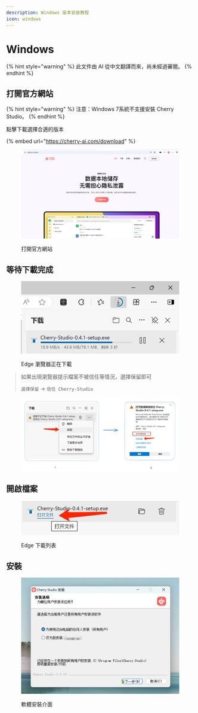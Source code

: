 ```yaml
---
description: Windows 版本安装教程
icon: windows
---
```

# Windows


{% hint style="warning" %}
此文件由 AI 從中文翻譯而來，尚未經過審閱。
{% endhint %}




## 打開官方網站

{% hint style="warning" %}
注意：Windows 7系統不支援安裝 Cherry Studio。
{% endhint %}

點擊下載選擇合適的版本

{% embed url="https://cherry-ai.com/download" %}

<figure><img src="../../.gitbook/assets/image (1) (1) (1) (1) (1) (1).png" alt=""><figcaption><p>打開官方網站</p></figcaption></figure>

## 等待下載完成

<figure><img src="../../.gitbook/assets/download.webp" alt="" width="563"><figcaption><p>Edge 瀏覽器正在下載</p></figcaption></figure>

> 如果出現瀏覽器提示檔案不被信任等情況，選擇保留即可
>
> `選擇保留` → `信任 Cherry-Studio`

<figure><img src="../../.gitbook/assets/image (1) (1) (1) (1) (1) (1) (1) (1) (1) (1) (1) (1).png" alt=""><figcaption></figcaption></figure>

## 開啟檔案

<figure><img src="../../.gitbook/assets/download (1).webp" alt="" width="563"><figcaption><p>Edge 下載列表</p></figcaption></figure>

## 安裝

<figure><img src="../../.gitbook/assets/image (2) (1) (1) (1) (1) (1).png" alt=""><figcaption><p>軟體安裝介面</p></figcaption></figure>